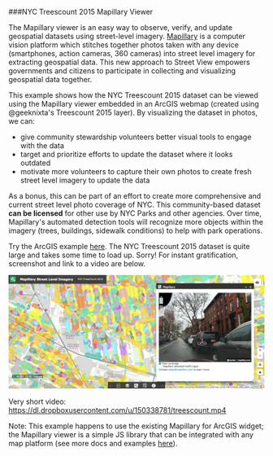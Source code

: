 ###NYC Treescount 2015 Mapillary Viewer

The Mapillary viewer is an easy way to observe, verify, and update geospatial datasets using street-level imagery. [Mapillary](http://www.mapillary.com) is a computer vision platform  which stitches together photos taken with any device (smartphones, action cameras, 360 cameras) into street level imagery for extracting geospatial data.  This new approach to Street View empowers governments and citizens to participate in collecting and visualizing geospatial data together.   

This example shows how the NYC Treescount 2015 dataset can be viewed using the Mapillary viewer embedded in an ArcGIS webmap (created using @geeknixta's Treescount 2015 layer).
By visualizing the dataset in photos, we can:
- give community stewardship volunteers better visual tools to engage with the data
- target and prioritize efforts to update the dataset where it looks outdated
- motivate more volunteers to capture their own photos to create fresh street level imagery to update the data

As a bonus, this can be part of an effort to create more comprehensive and current street level photo coverage of NYC. This community-based dataset **can be licensed** for other use by NYC Parks and other agencies. Over time, Mapillary's automated detection tools will recognize more objects within the imagery (trees, buildings, sidewalk conditions) to help with park operations.  

Try the ArcGIS example [here](http://webappbuilder.mapillary.io/webappbuilder/apps/9/).  The NYC Treescount 2015 dataset is quite large and takes some time to load up. Sorry! For instant gratification, screenshot and link to a video are below.   

![treescount](treescount.png)

Very short video: https://dl.dropboxusercontent.com/u/150338781/treescount.mp4

Note:  This example happens to use the existing Mapillary for ArcGIS widget; the Mapillary viewer is a simple JS library that can be integrated with any map platform (see more docs and examples [here](http://mapillary.github.io/mapillary-js/)).

